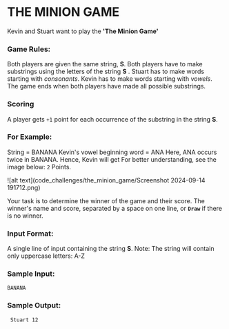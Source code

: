 # THE MINION GAME

Kevin and Stuart want to play the **'The Minion Game'**


### Game Rules:
Both players are given the same string, **S**.
Both players have to make substrings using the letters of the string **S** .
Stuart has to make words starting with _consonants_.
Kevin has to make words starting with _vowels_.
The game ends when both players have made all possible substrings.

###  Scoring
A player gets `+1` point for each occurrence of the substring in the string **S**.

### For Example:
String  = BANANA
Kevin's vowel beginning word = ANA
Here, ANA occurs twice in BANANA. Hence, Kevin will get 
For better understanding, see the image below: `2` Points.

![alt text](code_challenges/the_minion_game/Screenshot 2024-09-14 191712.png)

Your task is to determine the winner of the game and their score.
The winner's name and score, separated by a space on one line, or **`Draw`** if there is no winner.

### Input Format:
A single line of input containing the string **S**.
Note: The string  will contain only uppercase letters: A-Z

### Sample Input:

`BANANA`

### Sample Output:

` Stuart 12`



